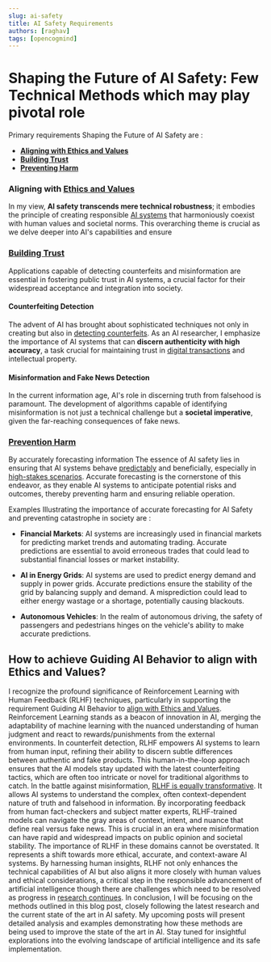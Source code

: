 ```yaml
---
slug: ai-safety
title: AI Safety Requirements
authors: [raghav]
tags: [opencogmind]
---
```


# Shaping the Future of AI Safety: Few Technical Methods which may play pivotal role
Primary requirements Shaping the Future of AI Safety are :
- **[Aligning with Ethics and Values](https://www.unesco.org/en/artificial-intelligence/recommendation-ethics)**
- **[Building Trust](https://www.ibm.com/watson/advantage-reports/future-of-artificial-intelligence/building-trust-in-ai.html)**
- **[Preventing Harm](https://cset.georgetown.edu/publication/adding-structure-to-ai-harm/)**


### Aligning with [Ethics and Values](https://www.unesco.org/en/artificial-intelligence/recommendation-ethics)
In my view, **AI safety transcends mere technical robustness**; it embodies the principle of 
creating  responsible [AI systems](https://uit.stanford.edu/security/responsibleai) that harmoniously coexist with human values and societal norms.
This overarching theme is crucial as we delve deeper into AI's capabilities and ensure 

### [Building Trust](https://www.ibm.com/watson/advantage-reports/future-of-artificial-intelligence/building-trust-in-ai.html)
Applications capable of detecting counterfeits and misinformation are essential in fostering public trust in AI systems, 
a crucial factor for their widespread acceptance and integration into society.
####  Counterfeiting Detection
The advent of AI has brought about sophisticated techniques not only in creating but also in [detecting counterfeits](https://www.wsj.com/articles/ai-is-a-new-weapon-in-the-battle-against-counterfeits-11596805200).
 As an AI researcher, I emphasize the importance of AI systems that can **discern authenticity with high accuracy**, 
 a task crucial for maintaining trust in [digital transactions](https://stefanini.com/en/insights/news/artificial-intelligence-protect-luxury-brands-from-counterfeit) and intellectual property.
#### Misinformation and Fake News Detection
In the current information age, AI's role in discerning truth from falsehood is paramount. 
The development of algorithms capable of identifying misinformation is not just a technical challenge 
but a **societal imperative**, given the far-reaching consequences of fake news.
### [Prevention Harm](https://cset.georgetown.edu/publication/adding-structure-to-ai-harm/)
By accurately forecasting information The essence of AI safety lies in ensuring that AI systems behave [predictably](https://www.safe.ai/research) and beneficially, especially in [high-stakes scenarios](https://arxiv.org/abs/2206.15474). Accurate forecasting is the 
cornerstone of this endeavor, as they enable AI systems to anticipate potential risks and outcomes, 
thereby preventing harm and ensuring reliable operation.

Examples Illustrating the importance of accurate forecasting  for AI Safety and preventing catastrophe in society are :

- **Financial Markets**: AI systems are increasingly used in financial markets for predicting market trends and automating trading. Accurate predictions 
are essential to avoid erroneous trades that could lead to substantial financial losses or market instability. 

- **AI in Energy Grids**: AI systems are used to predict energy demand and supply in power grids. Accurate predictions ensure the stability of the grid by balancing supply and demand. 
A misprediction could lead to either energy wastage or a shortage, potentially causing blackouts.

- **Autonomous Vehicles**: In the realm of autonomous driving, the safety of passengers 
and pedestrians hinges on the vehicle's ability to make accurate predictions. 


## How to achieve Guiding AI Behavior to align with Ethics and Values?
I recognize the profound significance of Reinforcement Learning with Human Feedback (RLHF) techniques, particularly 
in supporting the requirement Guiding AI Behavior to [align with Ethics and Values](https://www.youtube.com/watch?v=fqC3D-zNJUM).
Reinforcement Learning stands as a beacon of innovation in AI, merging the adaptability of machine learning with the nuanced 
understanding of human judgment and react to rewards/punishments from the external environments. 
In counterfeit detection, RLHF empowers AI systems to learn from human input, refining their ability to discern 
subtle differences between authentic and fake products.
This human-in-the-loop approach ensures that the AI models stay updated with the latest counterfeiting tactics, 
which are often too intricate or novel for traditional algorithms to catch.
In the battle against misinformation, [RLHF is equally transformative](https://arxiv.org/abs/2303.02891). 
It allows AI systems to understand the complex, often context-dependent nature of truth and falsehood in information. 
By incorporating feedback from human fact-checkers and subject matter experts, RLHF-trained models can navigate the 
gray areas of context, intent, and nuance that define real versus fake news. This is crucial in an era where misinformation can have rapid and widespread impacts on public opinion and societal stability.
The importance of RLHF in these domains cannot be overstated.
It represents a shift towards more ethical, accurate, and context-aware AI systems. By harnessing human insights, 
RLHF not only enhances the technical capabilities of AI but also aligns it more closely with human 
values and ethical considerations, a critical step in the responsible advancement of artificial intelligence though there are challenges 
which need to be resolved as progress in [research continues](https://www.alignmentforum.org/posts/LqRD7sNcpkA9cmXLv/open-problems-and-fundamental-limitations-of-rlhf).
In conclusion, I will be focusing on the methods outlined in this blog post, closely following the latest
research and the current state of the art in AI safety.
My upcoming posts will present detailed analysis and examples 
demonstrating how these methods are being used to improve the state of the art in AI. 
Stay tuned for insightful explorations into the evolving landscape of artificial intelligence and its safe implementation.




